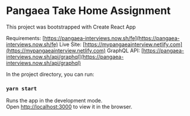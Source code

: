 # Pangaea Take Home Assignment

This project was bootstrapped with Create React App

Requirements: [https://pangaea-interviews.now.sh/fe](https://pangaea-interviews.now.sh/fe)
Live Site:    [https://mypangaeainterview.netlify.com](https://mypangaeainterview.netlify.com)
GraphQL API:  [https://pangaea-interviews.now.sh/api/graphql](https://pangaea-interviews.now.sh/api/graphql)

In the project directory, you can run:
### `yarn start`

Runs the app in the development mode.\
Open [http://localhost:3000](http://localhost:3000) to view it in the browser.